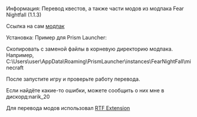 Информация: Перевод квестов, а также части модов из модпака Fear Nightfall (1.1.3)

Ссылка на сам [модпак](https://www.curseforge.com/minecraft/modpacks/fear-nightfall)

Установка: Пример для Prism Launcher:

Скопировать с заменой файлы в корневую директорию модпака. Например, C:\Users\user\AppData\Roaming\PrismLauncher\instances\FearNightFall\minecraft

После запустите игру и проверьте работу перевода.

Если найдёте какие-то ошибки, можете сообщить о них мне в дискорд:narik_20

Для перевода модов использовал [RTF Extension](https://modrinth.com/resourcepack/rtf-extension)
